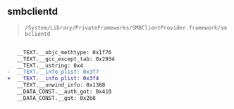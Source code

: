 ## smbclientd

> `/System/Library/PrivateFrameworks/SMBClientProvider.framework/smbclientd`

```diff

   __TEXT.__objc_methtype: 0x1f76
   __TEXT.__gcc_except_tab: 0x2934
   __TEXT.__ustring: 0x4
-  __TEXT.__info_plist: 0x3f7
+  __TEXT.__info_plist: 0x3f4
   __TEXT.__unwind_info: 0x1368
   __DATA_CONST.__auth_got: 0x410
   __DATA_CONST.__got: 0x2b8

```
